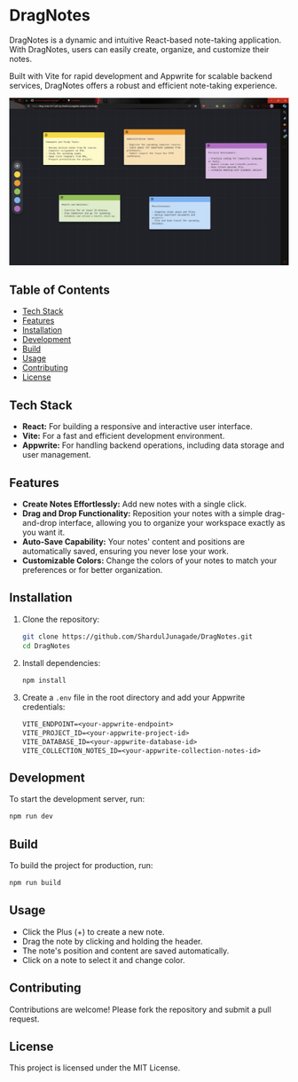 # DragNotes

DragNotes is a dynamic and intuitive React-based note-taking application. With DragNotes, users  can easily create, organize, and customize their notes. 

Built with Vite for rapid development and Appwrite for scalable backend services, DragNotes offers a robust and efficient note-taking experience.

![DragNotes Screenshot](./public/image.png)


## Table of Contents

- [Tech Stack](#tech-stack)
- [Features](#features)
- [Installation](#installation)
- [Development](#development)
- [Build](#build)
- [Usage](#usage)
- [Contributing](#contributing)
- [License](#license)



## Tech Stack

- **React:** For building a responsive and interactive user interface.
- **Vite:** For a fast and efficient development environment.
- **Appwrite:** For handling backend operations, including data storage and user management.



## Features

- **Create Notes Effortlessly:** Add new notes with a single click.
- **Drag and Drop Functionality:** Reposition your notes with a simple drag-and-drop interface, allowing you to organize your workspace exactly as you want it.
- **Auto-Save Capability:** Your notes' content and positions are automatically saved, ensuring you never lose your work.
- **Customizable Colors:** Change the colors of your notes to match your preferences or for better organization.


## Installation

1. Clone the repository:
	```sh
	git clone https://github.com/ShardulJunagade/DragNotes.git
	cd DragNotes
	```

2. Install dependencies:
	```sh
	npm install
	```

3. Create a `.env` file in the root directory and add your Appwrite credentials:
	```env
	VITE_ENDPOINT=<your-appwrite-endpoint>
	VITE_PROJECT_ID=<your-appwrite-project-id>
	VITE_DATABASE_ID=<your-appwrite-database-id>
	VITE_COLLECTION_NOTES_ID=<your-appwrite-collection-notes-id>
	```

## Development

To start the development server, run:
```sh
npm run dev
```


## Build
To build the project for production, run:
```sh
npm run build
```


## Usage
- Click the Plus (+) to create a new note.
- Drag the note by clicking and holding the header.
- The note's position and content are saved automatically.
- Click on a note to select it and change color.



## Contributing

Contributions are welcome! Please fork the repository and submit a pull request.


## License
This project is licensed under the MIT License.